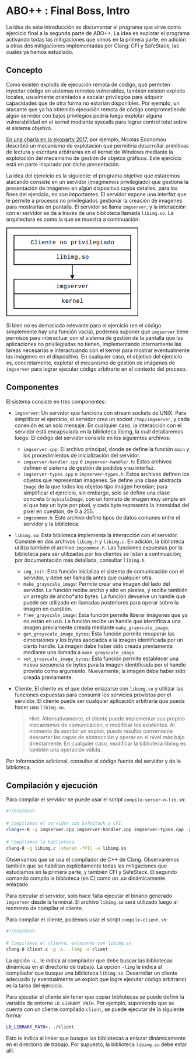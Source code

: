 # ABO++ : Final Boss, Intro

La idea de esta introducción es documentar el programa que sirve como ejercicio final a la segunda parte de ABO++. La idea es explotar el programa activando todas las mitigaciones que vimos en la primera parte, en adición a otras dos mitigaciones implementadas por Clang: CFI y SafeStack, las cuales ya hemos estudiado.



## Concepto

Como existen exploits de ejecución remota de código, que permiten inyectar código en sistemas remotos vulnerables, también existen exploits locales, usualmente orientados a escalar privilegios para adquirir capacidades que de otra forma no estarían disponibles. Por ejemplo, un atacante que ya ha obtenido ejecución remota de código comprometiendo algún servidor con bajos privilegios podría luego explotar alguna vulnerabilidad en el kernel mediante syscalls para lograr control total sobre el sistema objetivo.

[En una charla en la ekoparty 2017](https://www.youtube.com/watch?v=s4oreYAKikg), por ejemplo, Nicolas Economou describió un mecanismo de explotación que permitiría desarrollar primitivas de lectura y escritura arbitrarias en el kernel de Windows mediante la explotación del mecanismo de gestión de objetos gráficos. Este ejercicio está en parte inspirado por dicha presentación.



La idea del ejercicio es la siguiente: el programa objetivo que estaremos atacando consiste en un servidor (imaginemos privilegiado) que gestiona la presentación de imágenes en algún dispositivo cuyos detalles, para los fines del ejercicio, no son importantes. El servidor expone una interfaz que le permite a procesos no privilegiados gestionar la creación de imagenes para mostrarlas en pantalla. El servidor se llama `imgserver`, y la interacción con el servidor se da a través de una biblioteca llamada `libimg.so`. La arquitectura es como la que se muestra a continuación:

![arch](img/arch.png)

Si bien no es demasiado relevante para el ejercicio (en el código simplemente hay una función vacía), podemos suponer que `imgserver` tiene permisos para interactuar con el sistema de gestión de la pantalla que las aplicaciones no privilegiadas no tienen, implementando internamente las tareas necesarias e interactuando con el kernel para mostrar eventualmente las imágenes en el dispositivo. En cualquier caso, el objetivo del ejercicio es, concretamente, explotar el mecanismo de gestión de imágenes de `imgserver` para lograr ejecutar código arbitrario en el contexto del proceso.



## Componentes

El sistema consiste en tres componentes:

* `imgserver`: Un servidor que funciona con stream sockets de UNIX. Para simplificar el ejercicio, el servidor crea un socket `/tmp/imgserver`, y cada conexión es un solo mensaje. En cualquier caso, la interacción con el servidor está encapsulada en la biblioteca libimg, la cuál detallaremos luego. El código del servidor consiste en los siguientes archivos:

  * `imgserver.cpp`: El archivo principal, donde se define la función `main` y los procedimientos de inicialización del servidor.
  * `imgserver-handler.cpp` e `imgserver-handler.h`: Estos archivos definen el sistema de gestión de pedidos y su interfaz.
  * `imgserver-types.cpp` e `imgserver-types.h`: Estos archivos definen los objetos que representan imágenes. Se define una clase abstracta `Image` de la que todos los objetos tipo imagen heredan; para simplificar el ejercicio, sin embargo, solo se define una clase concreta `GrayscaleImage`, con un formato de imagen muy simple en el que hay un byte por pixel, y cada byte representa la intensidad del pixel en cuestión, de 0 a 255.
  * `imgcommon.h`: Este archivo define tipos de datos comunes entre el servidor y la biblioteca.

* `libimg.so`: Esta biblioteca implementa la interacción con el servidor. Consiste en dos archivos `libimg.h` y `libimg.c`. En adición, la biblioteca utiliza también el archivo `imgcommon.h`. Las funciones expuestas por la biblioteca para ser utilizadas por los clientes se listan a continuación; por documentación más detallada, consultar `libimg.h`.

  * `img_init`: Esta función inicializa el sistema de comunicación con el servidor, y debe ser llamada antes que cualquier otra.
  * `make_grayscale_image`: Permite crear una imagen del lado del servidor. La función recibe ancho y alto en píxeles, y recibe también un arreglo de ancho*alto bytes. La función devuelve un handle que puede ser utilizado en llamadas posteriores para operar sobre la imagen en cuestión.
  * `free_grayscale_image`: Esta función permite liberar imágenes que ya no están en uso. La función recibe un handle que identifica a una imagen previamente creada mediante `make_grayscale_image`.
  * `get_grayscale_image_bytes`: Esta función permite recuperar las dimensiones y los bytes asociados a la imagen identificada por un cierto handle. La imagen debe haber sido creada previamente mediante una llamada a `make_grayscale_image`.
  * `set_grayscale_image_bytes`: Esta función permite establecer una nueva secuencia de bytes para la imagen identificada por el handle provisto como argumento. Nuevamente, la imagen debe haber sido creada previamente.

* Cliente. El cliente es el que debe enlazarse con `libimg.so` y utilizar las funciones expuestas para consumir los servicios provistos por el servidor. El cliente puede ser cualquier aplicación arbitraria que pueda hacer uso  `libimg.so`.

  > Hint: Alternativamente, el cliente puede implementar sus propios mecanismos de comunicación, o modificar los existentes. Al momento de escribir un exploit, puede resultar conveniente descartar las capas de abstracción y operar en el nivel más bajo directamente. En cualquier caso, modificar la biblioteca libimg es también una operación válida.

Por información adicional, consultar el código fuente del servidor y de la biblioteca.



## Compilación y ejecución

Para compilar el servidor se puede usar el script `compile-server-n-lib.sh`:

```bash
#!/bin/bash

# Compilamos el servidor con SafeStack y CFI.
clang++-8 -g imgserver.cpp imgserver-handler.cpp imgserver-types.cpp -pie -fstack-protector -fsanitize=safe-stack -fsanitize=cfi -flto -fvisibility=hidden -Wl,-z,relro,-z,now -o imgserver

# Compilamos la biblioteca.
clang-8 -g libimg.c -shared -fPIC -o libimg.so
```

Observamos que se usa el compilador de C++ de Clang. Observaremos también que se habilitan explícitamente todas las mitigaciones que estudiamos en la primera parte, y también CFI y SafeStack. El segundo comando compila la biblioteca (en C) como un .so dinámicamente enlazado.

Para ejecutar el servidor, solo hace falta ejecutar el binario generado `imgserver` desde la terminal. El archivo `libimg.so` será utilizado luego al momento de compilar el cliente.

Para compilar el cliente, podemos usar el script `compile-client.sh`:

```bash
#!/bin/bash

# Compilamos el cliente, enlazando con libimg.so
clang-8 client.c -g -L. -limg -o client
```

La opción `-L.` le indica al compilador que debe buscar las bibliotecas dinámicas en el directorio de trabajo. La opción `-limg` le indica al compilador que busque una biblioteca `libimg.so`. Desarrollar un cliente adecuado (y eventualmente un exploit que logre ejecutar código arbitrario) es la tarea del ejercicio.

Para ejecutar el cliente sin tener que copiar bibliotecas se puede definir la variable de entorno `LD_LIBRARY_PATH`. Por ejemplo, suponiendo que se cuenta con un cliente compilado `client`, se puede ejecutar de la siguiente forma:

```bash
LD_LIBRARY_PATH=. ./client
```

Esto le indica al linker que busque las bibliotecas a enlazar dinámicamente en el directorio de trabajo. Por supuesto, la biblioteca `libimg.so` debe estar allí.